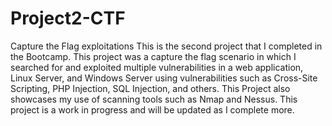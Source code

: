 # Project2-CTF
Capture the Flag exploitations
This is the second project that I completed in the Bootcamp. This project was a capture the flag scenario in which I searched for and exploited multiple vulnerabilities in a web application, Linux Server, and Windows Server using vulnerabilities such as Cross-Site Scripting, PHP Injection, SQL Injection, and others. 
This Project also showcases my use of scanning tools such as Nmap and Nessus.
This project is a work in progress and will be updated as I complete more.
